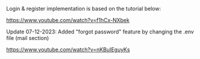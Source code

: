 Login & register implementation is based on the tutorial below:

https://www.youtube.com/watch?v=f1hCx-NXbek

Update 07-12-2023:
Added "forgot password" feature by changing the .env file (mail section)

https://www.youtube.com/watch?v=nKBuIEguyKs
